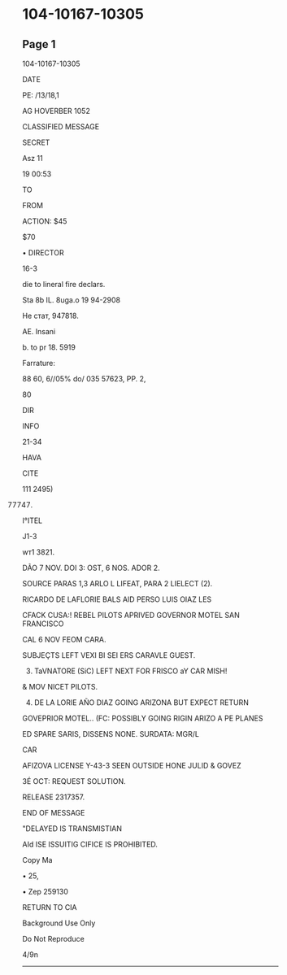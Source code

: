 # 104-10167-10305

## Page 1

104-10167-10305

DATE

PE: /13/18,1

AG HOVERBER 1052

CLASSIFIED MESSAGE

SECRET

Asz 11

19 00:53

TO

FROM

ACTION: $45

$70

• DIRECTOR

16-3

die to lineral fire declars.

Sta 8b IL. 8uga.o 19 94-2908

Не стат, 947818.

AE. Insani

b. to pr 18. 5919

Farrature:

88 60, 6//05% do/ 035 57623, PP. 2,

80

DIR

INFO

21-34

HAVA

CITE

111 2495)

77747)

I°ITEL

J1-3

wт1 3821.

DÃO 7 NOV. DOI 3: OST, 6 NOS. ADOR 2.

SOURCE PARAS 1,3 ARLO L LIFEAT, PARA 2 LIELECT (2).

RICARDO DE LAFLORIE BALS AID PERSO LUIS OIAZ LES

CFACK CUSA:! REBEL PILOTS APRIVED GOVERNOR MOTEL SAN FRANCISCO

CAL 6 NOV FEOM CARA.

SUBJEÇTS LEFT VEXI BI SEI ERS CARAVLE GUEST.

3. TaVNATORE (SiC) LEFT NEXT FOR FRISCO aY CAR MISH!

& MOV NICET PILOTS.

4. DE LA LORIE AÑO DIAZ GOING ARIZONA BUT EXPECT RETURN

GOVEPRIOR MOTEL.. (FC: POSSIBLY GOING RIGIN ARIZO A PE PLANES

ED SPARE SARIS, DISSENS NONE. SURDATA: MGR/L

CAR

AFIZOVA LICENSE Y-43-3 SEEN OUTSIDE HONE JULID & GOVEZ

3É OCT: REQUEST SOLUTION.

RELEASE 2317357.

END OF MESSAGE

"DELAYED IS TRANSMISTIAN

AId ISE ISSUITIG CIFICE IS PROHIBITED.

Copy Ma

• 25,

• Zep 259130

RETURN TO CIA

Background Use Only

Do Not Reproduce

4/9n

---

